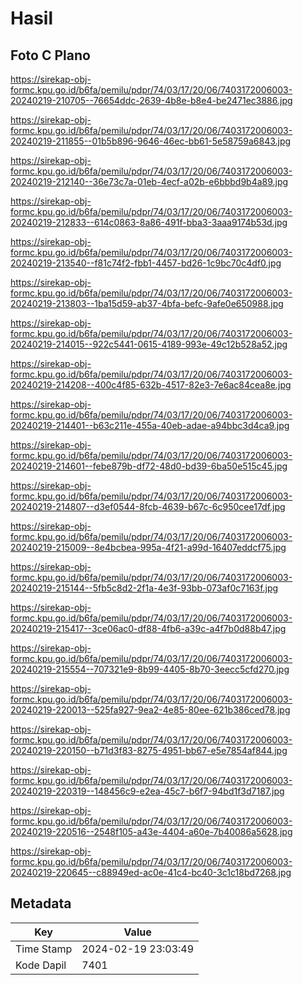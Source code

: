 # Hasil

## Foto C Plano

https://sirekap-obj-formc.kpu.go.id/b6fa/pemilu/pdpr/74/03/17/20/06/7403172006003-20240219-210705--76654ddc-2639-4b8e-b8e4-be2471ec3886.jpg

https://sirekap-obj-formc.kpu.go.id/b6fa/pemilu/pdpr/74/03/17/20/06/7403172006003-20240219-211855--01b5b896-9646-46ec-bb61-5e58759a6843.jpg

https://sirekap-obj-formc.kpu.go.id/b6fa/pemilu/pdpr/74/03/17/20/06/7403172006003-20240219-212140--36e73c7a-01eb-4ecf-a02b-e6bbbd9b4a89.jpg

https://sirekap-obj-formc.kpu.go.id/b6fa/pemilu/pdpr/74/03/17/20/06/7403172006003-20240219-212833--614c0863-8a86-491f-bba3-3aaa9174b53d.jpg

https://sirekap-obj-formc.kpu.go.id/b6fa/pemilu/pdpr/74/03/17/20/06/7403172006003-20240219-213540--f81c74f2-fbb1-4457-bd26-1c9bc70c4df0.jpg

https://sirekap-obj-formc.kpu.go.id/b6fa/pemilu/pdpr/74/03/17/20/06/7403172006003-20240219-213803--1ba15d59-ab37-4bfa-befc-9afe0e650988.jpg

https://sirekap-obj-formc.kpu.go.id/b6fa/pemilu/pdpr/74/03/17/20/06/7403172006003-20240219-214015--922c5441-0615-4189-993e-49c12b528a52.jpg

https://sirekap-obj-formc.kpu.go.id/b6fa/pemilu/pdpr/74/03/17/20/06/7403172006003-20240219-214208--400c4f85-632b-4517-82e3-7e6ac84cea8e.jpg

https://sirekap-obj-formc.kpu.go.id/b6fa/pemilu/pdpr/74/03/17/20/06/7403172006003-20240219-214401--b63c211e-455a-40eb-adae-a94bbc3d4ca9.jpg

https://sirekap-obj-formc.kpu.go.id/b6fa/pemilu/pdpr/74/03/17/20/06/7403172006003-20240219-214601--febe879b-df72-48d0-bd39-6ba50e515c45.jpg

https://sirekap-obj-formc.kpu.go.id/b6fa/pemilu/pdpr/74/03/17/20/06/7403172006003-20240219-214807--d3ef0544-8fcb-4639-b67c-6c950cee17df.jpg

https://sirekap-obj-formc.kpu.go.id/b6fa/pemilu/pdpr/74/03/17/20/06/7403172006003-20240219-215009--8e4bcbea-995a-4f21-a99d-16407eddcf75.jpg

https://sirekap-obj-formc.kpu.go.id/b6fa/pemilu/pdpr/74/03/17/20/06/7403172006003-20240219-215144--5fb5c8d2-2f1a-4e3f-93bb-073af0c7163f.jpg

https://sirekap-obj-formc.kpu.go.id/b6fa/pemilu/pdpr/74/03/17/20/06/7403172006003-20240219-215417--3ce06ac0-df88-4fb6-a39c-a4f7b0d88b47.jpg

https://sirekap-obj-formc.kpu.go.id/b6fa/pemilu/pdpr/74/03/17/20/06/7403172006003-20240219-215554--707321e9-8b99-4405-8b70-3eecc5cfd270.jpg

https://sirekap-obj-formc.kpu.go.id/b6fa/pemilu/pdpr/74/03/17/20/06/7403172006003-20240219-220013--525fa927-9ea2-4e85-80ee-621b386ced78.jpg

https://sirekap-obj-formc.kpu.go.id/b6fa/pemilu/pdpr/74/03/17/20/06/7403172006003-20240219-220150--b71d3f83-8275-4951-bb67-e5e7854af844.jpg

https://sirekap-obj-formc.kpu.go.id/b6fa/pemilu/pdpr/74/03/17/20/06/7403172006003-20240219-220319--148456c9-e2ea-45c7-b6f7-94bd1f3d7187.jpg

https://sirekap-obj-formc.kpu.go.id/b6fa/pemilu/pdpr/74/03/17/20/06/7403172006003-20240219-220516--2548f105-a43e-4404-a60e-7b40086a5628.jpg

https://sirekap-obj-formc.kpu.go.id/b6fa/pemilu/pdpr/74/03/17/20/06/7403172006003-20240219-220645--c88949ed-ac0e-41c4-bc40-3c1c18bd7268.jpg


## Metadata

| Key        | Value               |
| ---------- | ------------------- |
| Time Stamp | 2024-02-19 23:03:49 |
| Kode Dapil | 7401                |



